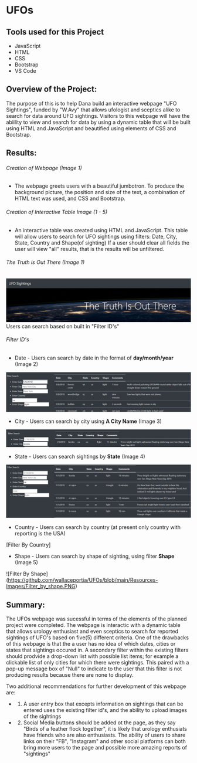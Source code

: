 # UFOs
## Tools used for this Project
  * JavaScript
  * HTML
  * CSS
  * Bootstrap
  * VS Code

## Overview of the Project:

The purpose of this is to help Dana build an interactive webpage "UFO Sightings", funded by "W.Avy" that allows ufologist and sceptics alike to search for data around UFO sightings. Visitors to this webpage will have the abiility to view and search for data by using a dynamic table that will be built using HTML and JavaScript and beautified using elements of CSS and Bootstrap. 

## Results:

###### Creation of Webpage (Image 1)

* The webpage greets users with a beautiful jumbotron. To produce the background picture, the position and size of the text, a combination of HTML text was used, and CSS and Bootstrap.

###### Creation of Interactive Table Image (1 - 5)

* An interactive table was created using HTML and JavaScript.  This table will allow users to search for UFO sightings using filters: Date, City, State, Country and Shape(of sighting) If a user should clear all fields the user will view "all" results, that is the results will be unfiltered.   
  
###### The Truth is Out There (Image 1)

![Jumbotron](https://github.com/wallaceportia/UFOs/blob/main/Resources-Images/Jumbotron.PNG)
Users can search based on built in "Filter ID's"

###### Filter ID's 
* Date - Users can search by date in the format of __day/month/year__ (Image 2)

![Filter By Date](https://github.com/wallaceportia/UFOs/blob/main/Resources-Images/Filter_by_date.PNG)

* City  - Users can search by city using __A City Name__ (Image 3)

![Filter By City](https://github.com/wallaceportia/UFOs/blob/main/Resources-Images/Filter_by_city.PNG) 

* State - Users can search sightings by __State__ (Image 4)

![Filter By State](https://github.com/wallaceportia/UFOs/blob/main/Resources-Images/Filter_by_state.PNG)

* Country - Users can search by country (at present only country with reporting is the USA)

[Filter By Country]

* Shape - Users can search by shape of sighting, using filter __Shape__ (Image 5) 

![Filter By Shape] (https://github.com/wallaceportia/UFOs/blob/main/Resources-Images/Filter_by_shape.PNG)

## Summary:
The UFOs webpage was sucessful in terms of the elements of the planned project were completed.  The webpage is interactic with a dynamic table that allows urology enthusiast and even sceptics to search for reported sightings of UFO's based on five(5) different criteria.
One of the drawbacks of this webpage is that the a user has no idea of which dates, cities or states that sightings occured in. A secondary filter within the existing filters should prodvide a drop-down list with possible list items; for example a clickable list of only cities for which there were sightings.  This paired with a pop-up message box of "Null" to indicate to the user that this filter is not producing results because there are none to display. 

Two additional recommendations for further development of this webpage are: 
* 1) A user entry box that excepts information on sightings that can be entered uses the existing filter id's, and the ability to upload images of the sightings
* 2) Social Media buttons should be added ot the page, as they say "Birds of a feather flock together", it is likely that urology enthusiats have friends who are also enthusiasts. The ability of users to share links on their "FB", "Instagram" and other social platforms can both bring more users to the page and possible more amazing reports of "sightings"
